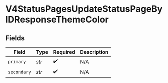 # V4StatusPagesUpdateStatusPageByIDResponseThemeColor


## Fields

| Field              | Type               | Required           | Description        |
| ------------------ | ------------------ | ------------------ | ------------------ |
| `primary`          | *str*              | :heavy_check_mark: | N/A                |
| `secondary`        | *str*              | :heavy_check_mark: | N/A                |